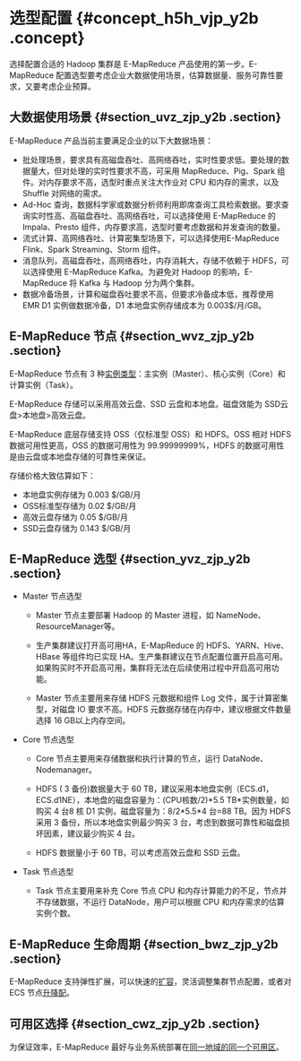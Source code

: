 # 选型配置 {#concept_h5h_vjp_y2b .concept}

选择配置合适的 Hadoop 集群是 E-MapReduce 产品使用的第一步。E-MapReduce 配置选型要考虑企业大数据使用场景，估算数据量、服务可靠性要求，又要考虑企业预算。

## 大数据使用场景 {#section_uvz_zjp_y2b .section}

E-MapReduce 产品当前主要满足企业的以下大数据场景：

-   批处理场景，要求具有高磁盘吞吐、高网络吞吐，实时性要求低。要处理的数据量大，但对处理的实时性要求不高，可采用 MapReduce、Pig、Spark 组件。对内存要求不高，选型时重点关注大作业对 CPU 和内存的需求，以及 Shuffle 对网络的需求。
-   Ad-Hoc 查询，数据科学家或数据分析师利用即席查询工具检索数据。要求查询实时性高、高磁盘吞吐、高网络吞吐，可以选择使用 E-MapReduce 的 Impala、Presto 组件，内存要求高，选型时要考虑数据和并发查询的数量。
-   流式计算、高网络吞吐、计算密集型场景下，可以选择使用E-MapReduce Flink、Spark Streaming、Storm 组件。
-   消息队列，高磁盘吞吐，高网络吞吐，内存消耗大，存储不依赖于 HDFS，可以选择使用 E-MapReduce Kafka。为避免对 Hadoop 的影响，E-MapReduce 将 Kafka 与 Hadoop 分为两个集群。
-   数据冷备场景，计算和磁盘吞吐要求不高，但要求冷备成本低，推荐使用 EMR D1 实例做数据冷备，D1 本地盘实例存储成本为 0.003$/月/GB。

## E-MapReduce 节点 {#section_wvz_zjp_y2b .section}

E-MapReduce 节点有 3 种[实例类型](../../../../intl.zh-CN/集群规划与配置/集群规划/实例类型.md#)：主实例（Master）、核心实例（Core）和计算实例（Task）。

E-MapReduce 存储可以采用高效云盘、SSD 云盘和本地盘。磁盘效能为 SSD云盘\>本地盘\>高效云盘。

E-MapReduce 底层存储支持 OSS（仅标准型 OSS）和 HDFS。OSS 相对 HDFS 数据可用性更高，OSS 的数据可用性为 99.99999999%，HDFS 的数据可用性是由云盘或本地盘存储的可靠性来保证。

存储价格大致估算如下：

-   本地盘实例存储为 0.003 $/GB/月
-   OSS标准型存储为 0.02 $/GB/月
-   高效云盘存储为 0.05 $/GB/月
-   SSD云盘存储为 0.143 $/GB/月

## E-MapReduce 选型 {#section_yvz_zjp_y2b .section}

-   Master 节点选型

    -   Master 节点主要部署 Hadoop 的 Master 进程，如 NameNode、ResourceManager等。

    -   生产集群建议打开高可用HA，E-MapReduce 的 HDFS、YARN、Hive、HBase 等组件均已实现 HA。生产集群建议在节点配置位置开启高可用。如果购买时不开启高可用，集群将无法在后续使用过程中开启高可用功能。

    -   Master 节点主要用来存储 HDFS 元数据和组件 Log 文件，属于计算密集型，对磁盘 IO 要求不高。HDFS 元数据存储在内存中，建议根据文件数量选择 16 GB以上内存空间。

-   Core 节点选型

    -   Core 节点主要用来存储数据和执行计算的节点，运行 DataNode、Nodemanager。

    -   HDFS \( 3 备份\)数据量大于 60 TB，建议采用本地盘实例（ECS.d1，ECS.d1NE），本地盘的磁盘容量为：\(CPU核数/2\)\*5.5 TB\*实例数量，如购买 4 台8 核 D1 实例，磁盘容量为：8/2\*5.5\*4 台=88 TB。因为 HDFS 采用 3 备份，所以本地盘实例最少购买 3 台，考虑到数据可靠性和磁盘损坏因素，建议最少购买 4 台。

    -   HDFS 数据量小于 60 TB，可以考虑高效云盘和 SSD 云盘。

-   Task 节点选型

    -   Task 节点主要用来补充 Core 节点 CPU 和内存计算能力的不足，节点并不存储数据，不运行 DataNode，用户可以根据 CPU 和内存需求的估算实例个数。


## E-MapReduce 生命周期 {#section_bwz_zjp_y2b .section}

E-MapReduce 支持弹性扩展，可以快速的[扩容](../../../../intl.zh-CN/集群规划与配置/集群配置/扩容集群.md#)，灵活调整集群节点配置，或者对 ECS 节点[升降配](https://www.alibabacloud.com/help/doc-detail/25437.htm)。

## 可用区选择 {#section_cwz_zjp_y2b .section}

为保证效率，E-MapReduce 最好与业务系统部署在[同一地域的同一个可用区](https://www.alibabacloud.com/help/doc-detail/40654.htm)。

